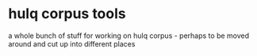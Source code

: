 # hulq corpus tools
a whole bunch of stuff for working on hulq corpus - perhaps to be moved around and cut up into different places
